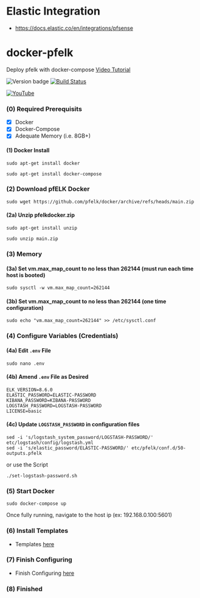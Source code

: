 # Elastic Integration
- https://docs.elastic.co/en/integrations/pfsense

# docker-pfelk 
Deploy pfelk with docker-compose [Video Tutorial](https://www.youtube.com/watch?v=xl0v9h8RXBc) 

![Version badge](https://img.shields.io/badge/ELK-8.6.2-blue.svg)
[![Build Status](https://travis-ci.org/pfelk/docker.svg?branch=master)](https://travis-ci.org/pfelk/docker-pfelk)

[![YouTube](https://img.shields.io/badge/YouTube-FF0000?style=for-the-badge&logo=youtube&logoColor=white)](https://www.youtube.com/3ilson)

### (0) Required Prerequisits 
- [X] Docker 
- [X] Docker-Compose
- [X] Adequate Memory (i.e. 8GB+)

#### (1) Docker Install
```
sudo apt-get install docker
```
```
sudo apt-get install docker-compose
```

### (2) Download pfELK Docker
```
sudo wget https://github.com/pfelk/docker/archive/refs/heads/main.zip
```
#### (2a) Unzip pfelkdocker.zip
```
sudo apt-get install unzip
```
```
sudo unzip main.zip
```
### (3) Memory 
#### (3a) Set vm.max_map_count to no less than 262144 (must run each time host is booted)
```
sudo sysctl -w vm.max_map_count=262144
```
#### (3b) Set vm.max_map_count to no less than 262144 (one time configuration) 
```
sudo echo "vm.max_map_count=262144" >> /etc/sysctl.conf
```
### (4) Configure Variables (Credentials) 
#### (4a) Edit `.env` File
```
sudo nano .env
```
#### (4b) Amend `.env` File as Desired
```
ELK_VERSION=8.6.0
ELASTIC_PASSWORD=ELASTIC-PASSWORD
KIBANA_PASSWORD=KIBANA-PASSWORD
LOGSTASH_PASSWORD=LOGSTASH-PASSWORD
LICENSE=basic
```
#### (4c) Update `LOGSTASH_PASSWORD` in configuration files
```
sed -i 's/logstash_system_password/LOGSTASH-PASSWORD/' etc/logstash/config/logstash.yml
sed -i 's/elastic_password/ELASTIC-PASSWORD/' etc/pfelk/conf.d/50-outputs.pfelk
```
or use the Script
```
./set-logstash-password.sh
```
### (5) Start Docker 
```
sudo docker-compose up
```
Once fully running, navigate to the host ip (ex: 192.168.0.100:5601)

### (6) Install Templates 
* Templates [here](https://github.com/pfelk/pfelk/blob/main/install/templates.md)

### (7) Finish Configuring
* Finish Configuring [here](https://github.com/pfelk/pfelk/blob/main/install/configuration.md)

### (8) Finished 
